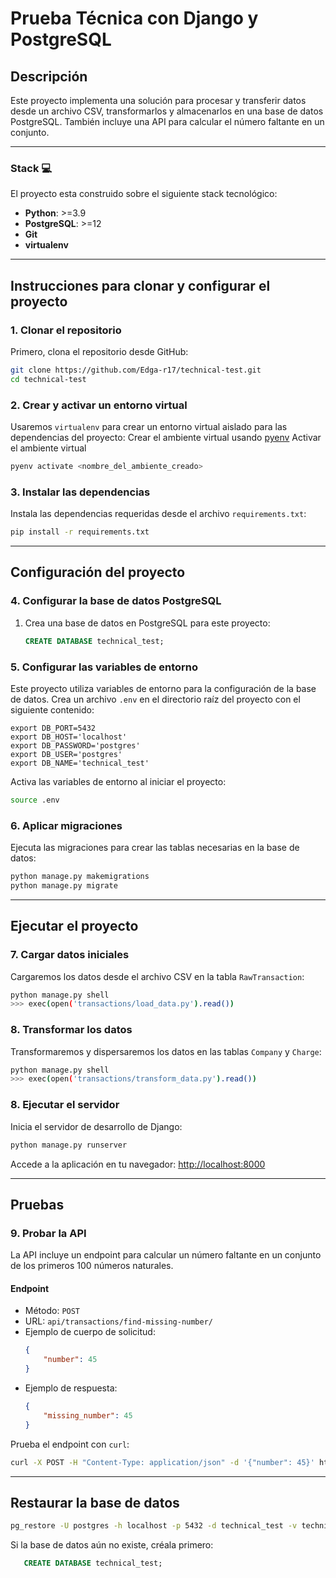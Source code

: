 # **Prueba Técnica con Django y PostgreSQL**

## **Descripción**
Este proyecto implementa una solución para procesar y transferir datos desde un archivo CSV, transformarlos y almacenarlos en una base de datos PostgreSQL. También incluye una API para calcular el número faltante en un conjunto.

---

### **Stack :computer:**

El proyecto esta construido sobre el siguiente stack tecnológico:

- **Python**: >=3.9
- **PostgreSQL**: >=12
- **Git**
- **virtualenv**

---

## **Instrucciones para clonar y configurar el proyecto**

### **1. Clonar el repositorio**
Primero, clona el repositorio desde GitHub:
```bash
git clone https://github.com/Edga-r17/technical-test.git
cd technical-test
```

### **2. Crear y activar un entorno virtual**
Usaremos `virtualenv` para crear un entorno virtual aislado para las dependencias del proyecto:
Crear el ambiente virtual usando [pyenv](https://github.com/pyenv/pyenv#installation)
Activar el ambiente virtual
```bash
pyenv activate <nombre_del_ambiente_creado>
```

### **3. Instalar las dependencias**
Instala las dependencias requeridas desde el archivo `requirements.txt`:
```bash
pip install -r requirements.txt
```

---

## **Configuración del proyecto**

### **4. Configurar la base de datos PostgreSQL**
1. Crea una base de datos en PostgreSQL para este proyecto:
   ```sql
   CREATE DATABASE technical_test;
   ```
   
### **5. Configurar las variables de entorno**
Este proyecto utiliza variables de entorno para la configuración de la base de datos. Crea un archivo `.env` en el directorio raíz del proyecto con el siguiente contenido:
```env
export DB_PORT=5432
export DB_HOST='localhost'
export DB_PASSWORD='postgres'
export DB_USER='postgres'
export DB_NAME='technical_test'
```

Activa las variables de entorno al iniciar el proyecto:
```bash
source .env
```


### **6. Aplicar migraciones**
Ejecuta las migraciones para crear las tablas necesarias en la base de datos:
```bash
python manage.py makemigrations
python manage.py migrate
```

---

## **Ejecutar el proyecto**

### **7. Cargar datos iniciales**
Cargaremos los datos desde el archivo CSV en la tabla `RawTransaction`:
```bash
python manage.py shell
>>> exec(open('transactions/load_data.py').read())
```

### **8. Transformar los datos**
Transformaremos y dispersaremos los datos en las tablas `Company` y `Charge`:
```bash
python manage.py shell
>>> exec(open('transactions/transform_data.py').read())
```

### **8. Ejecutar el servidor**
Inicia el servidor de desarrollo de Django:
```bash
python manage.py runserver
```

Accede a la aplicación en tu navegador: [http://localhost:8000](http://localhost:8000)

---

## **Pruebas**

### **9. Probar la API**
La API incluye un endpoint para calcular un número faltante en un conjunto de los primeros 100 números naturales.

#### **Endpoint**
- Método: `POST`
- URL: `api/transactions/find-missing-number/`
- Ejemplo de cuerpo de solicitud:
  ```json
  {
      "number": 45
  }
  ```
- Ejemplo de respuesta:
  ```json
  {
      "missing_number": 45
  }
  ```

Prueba el endpoint con `curl`:
```bash
curl -X POST -H "Content-Type: application/json" -d '{"number": 45}' http://localhost:8000/api/transactions/find-missing-number/
```

---

## **Restaurar la base de datos**

```bash
pg_restore -U postgres -h localhost -p 5432 -d technical_test -v technical_test.dump
```

Si la base de datos aún no existe, créala primero:
```sql
   CREATE DATABASE technical_test;
```

